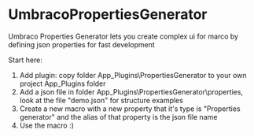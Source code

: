 # UmbracoPropertiesGenerator

Umbraco Properties Generator lets you create complex ui for marco by defining json properties for fast development

Start here:

1) Add plugin: copy folder App_Plugins\PropertiesGenerator to your own project App_Plugins folder
2) Add a json file in folder App_Plugins\PropertiesGenerator\properties\, look at the file "demo.json" for structure examples
3) Create a new macro with a new property that it's type is "Properties generator"
   and the alias of that property is the json file name
4) Use the macro :)
